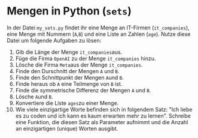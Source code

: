 # Mengen in Python (`sets`)

In der Datei `my_sets.py` findet ihr eine Menge an IT-Firmen (`it_companies`), eine Menge mit Nummern (`A`,`B`) und eine Liste an Zahlen (`age`). Nutze diese Datei um folgende Aufgaben zu lösen:

1. Gib die Länge der Menge `it_companies`aus.
2. Füge die Firma `OpenAI` zu der Menge `it_companies` hinzu.
3. Lösche die Firma `Meta`aus der Menge `it_companies`.
4. Finde den Durschnitt der Mengen `A` und `B`.
5. Finde den Schnittpunkt der Mengen `A`und `B`.
6. Finde heraus ob `A` eine Teilmenge von `B` ist.
7. Finde die symmetrische Differenz der Mengen `A` und `B`.
8. Lösche `A`und `B`.
9. Konvertiere die Liste `ages`zu einer Menge.
10. Wie viele einzigartige Worte befinden sich in folgendem Satz: "Ich liebe es zu coden und ich kann es kaum erwarten mehr zu lernen". Schreibe eine Funktion, die diesen Satz als Parameter aufnimmt und die Anzahl an einzigartigen (unique) Worten ausgibt.